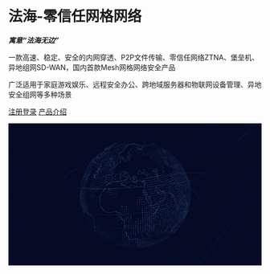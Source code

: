 # 法海-零信任网格网络

***寓意“法海无边”***

一款高速、稳定、安全的内网穿透、P2P文件传输、零信任网络ZTNA、堡垒机、异地组网SD-WAN，国内首款Mesh网格网络安全产品

广泛适用于家庭游戏娱乐、远程安全办公、跨地域服务器和物联网设备管理、异地安全组网等多种场景

[<i class="iconfont icon-github"></i> 注册登录](https://fh.uusec.com)
[产品介绍 <i class="iconfont icon-down"></i>](#main)

<!-- background image -->
![](_media/2.png)
